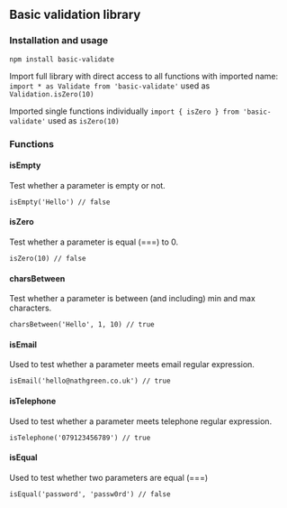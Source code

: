 ## Basic validation library

### Installation and usage

```npm install basic-validate```

Import full library with direct access to all functions with imported name:
`import * as Validate from 'basic-validate'` used as `Validation.isZero(10)`

Imported single functions individually
`import { isZero } from 'basic-validate'` used as `isZero(10)`

### Functions

#### isEmpty
Test whether a parameter is empty or not.
```
isEmpty('Hello') // false
```

#### isZero
Test whether a parameter is equal (===) to 0.
```
isZero(10) // false
```

#### charsBetween
Test whether a parameter is between (and including) min and max characters.
```
charsBetween('Hello', 1, 10) // true
```

#### isEmail
Used to test whether a parameter meets email regular expression.
```
isEmail('hello@nathgreen.co.uk') // true
```

#### isTelephone
Used to test whether a parameter meets telephone regular expression.
```
isTelephone('079123456789') // true
```

#### isEqual
Used to test whether two parameters are equal (===)
```
isEqual('password', 'passw0rd') // false
```